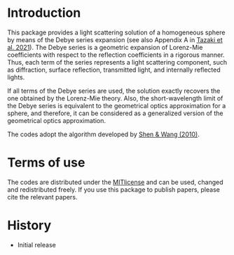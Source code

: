 # Introduction

This package provides a light scattering solution of a homogeneous sphere by means of the Debye series expansion 
(see also Appendix A in [Tazaki et al. 2021](https://ui.adsabs.harvard.edu/abs/2021arXiv210107635T)).
The Debye series is a geometric expansion of Lorenz-Mie coefficients with respect to the reflection coefficients in a rigorous manner. 
Thus, each term of the series represents a light scattering component, such as diffraction, surface reflection, transmitted light, and internally reflected lights.

If all terms of the Debye series are used, the solution exactly recovers the one obtained by the Lorenz-Mie theory.
Also, the short-wavelength limit of the Debye series is equivalent to the geometrical optics approximation for a sphere, and therefore, 
it can be considered as a generalized version of the geometrical optics approximation.

The codes adopt the algorithm developed by [Shen & Wang (2010)](https://ui.adsabs.harvard.edu/abs/2010ApOpt..49.2422S).

# Terms of use

The codes are distributed under the [MITlicense](https://opensource.org/licenses/MIT) and can be used, changed
and redistributed freely. If you use this package to publish papers, please cite the relevant papers.

# History

 - Initial release
